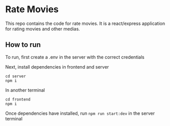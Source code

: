# Rate Movies

This repo contains the code for rate movies. It is a react/express application for rating movies and other medias.

## How to run

To run, first create a .env in the server with the correct credentials

Next, install dependencies in frontend and server

```
cd server
npm i
```

In another terminal

```
cd frontend
npm i
```

Once dependencies have installed, run `npm run start:dev` in the server terminal
